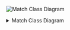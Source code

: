 
![Match Class Diagram](match.svg)
<details>
    <summary>Match Class Diagram</summary>
    
```mermaid
    classDiagram
    class IMatch{
        <<interface>>
        int NumberOfGames
        IGame CurrentGame
        IReadOnlyList~IGame~ playedGames
        IReadOnlyDictionary~TPlayer, int~ Score 
        Forfeit() bool
        OfferDraw() bool
        AcceptDraw() bool
    }
    class Match{
        <<abstract>>
    }
    Match ..|> IMatch
```
</details>
